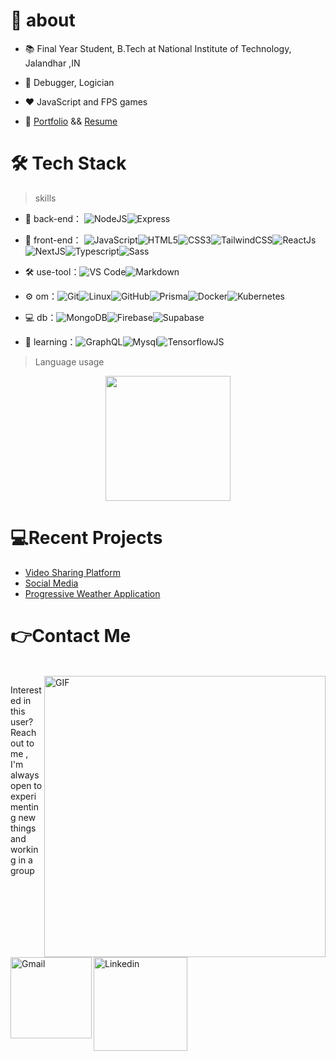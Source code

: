 # 🚀 about

- 📚 Final Year Student, B.Tech at National Institute of Technology, Jalandhar ,IN
- 💬 Debugger, Logician
- ❤️ JavaScript and FPS games

- 🚀 [Portfolio](https://portfolio-scriptedpranav.vercel.app/) && [Resume](https://drive.google.com/file/d/1AnpKlxZKCzE2Gryg39QZtTg0GdCDFTUD/view?usp=sharing)



# 🛠 Tech Stack

> skills

- 🔭 back-end： ![NodeJS](https://img.shields.io/badge/Node.js-339933.svg?style=for-the-badge&logo=nodedotjs&logoColor=white)![Express](https://img.shields.io/badge/Express-000000.svg?style=for-the-badge&logo=Express&logoColor=white)

- 👯 front-end： ![JavaScript](https://img.shields.io/badge/JavaScript-F7DF1E.svg?style=for-the-badge&logo=JavaScript&logoColor=black)![HTML5](https://img.shields.io/badge/HTML5-E34F26.svg?style=for-the-badge&logo=HTML5&logoColor=white)![CSS3](https://img.shields.io/badge/CSS3-1572B6.svg?style=for-the-badge&logo=CSS3&logoColor=white)![TailwindCSS](https://img.shields.io/badge/Tailwind%20CSS-06B6D4.svg?style=for-the-badge&logo=Tailwind-CSS&logoColor=white)![ReactJs](https://img.shields.io/badge/React-61DAFB.svg?style=for-the-badge&logo=React&logoColor=black)![NextJS](https://img.shields.io/badge/Next.js-000000.svg?style=for-the-badge&logo=nextdotjs&logoColor=white)![Typescript](https://img.shields.io/badge/TypeScript-3178C6.svg?style=for-the-badge&logo=TypeScript&logoColor=white)![Sass](https://img.shields.io/badge/Sass-CC6699.svg?style=for-the-badge&logo=Sass&logoColor=white)

- :hammer_and_wrench: use-tool：![VS Code](https://img.shields.io/badge/Visual%20Studio%20Code-007ACC.svg?style=for-the-badge&logo=Visual-Studio-Code&logoColor=white)![Markdown](https://img.shields.io/badge/Markdown-000000.svg?style=for-the-badge&logo=Markdown&logoColor=white)

- ⚙️ om：![Git](https://img.shields.io/badge/Git-F05032.svg?style=for-the-badge&logo=Git&logoColor=white)![Linux](https://img.shields.io/badge/Linux-FCC624.svg?style=for-the-badge&logo=Linux&logoColor=black)![GitHub](https://img.shields.io/badge/GitHub-181717.svg?style=for-the-badge&logo=GitHub&logoColor=white)![Prisma](https://img.shields.io/badge/Prisma-2D3748.svg?style=for-the-badge&logo=Prisma&logoColor=white)![Docker](https://img.shields.io/badge/Docker-2496ED.svg?style=for-the-badge&logo=Docker&logoColor=white)![Kubernetes](https://img.shields.io/badge/Kubernetes-326CE5.svg?style=for-the-badge&logo=Kubernetes&logoColor=white)

- 💻 db：![MongoDB](https://img.shields.io/badge/MongoDB-47A248.svg?style=for-the-badge&logo=MongoDB&logoColor=white)![Firebase](https://img.shields.io/badge/Firebase-FFCA28.svg?style=for-the-badge&logo=Firebase&logoColor=black)![Supabase](https://img.shields.io/badge/Supabase-3ECF8E.svg?style=for-the-badge&logo=Supabase&logoColor=white)

- 🌱 learning：![GraphQL](https://img.shields.io/badge/GraphQL-E10098.svg?style=for-the-badge&logo=GraphQL&logoColor=white)![Mysql](https://img.shields.io/badge/MySQL-4479A1.svg?style=for-the-badge&logo=MySQL&logoColor=white)![TensorflowJS](https://img.shields.io/badge/TensorFlow-FF6F00.svg?style=for-the-badge&logo=TensorFlow&logoColor=white)

  

> Language usage

<div align="center">
    <img height="200px" src="https://github-readme-stats-api-holic-x.vercel.app/api/top-langs/?username=ScriptedPranav&theme=gruvbox_light&layout=compact"/>
</div>



# 💻Recent Projects

<!-- BLOG-POST-LIST:START -->
- [Video Sharing Platform](https://github.com/ScriptedPranav/See-you)
- [Social Media](https://github.com/ScriptedPranav/mern_konnekt_api-client)
- [Progressive Weather Application](https://github.com/ScriptedPranav/WeatherApp)
<!-- BLOG-POST-LIST:END -->

# 👉Contact Me
<p>
 </br>


<img hight="320" width="450" align="right" alt="GIF" src="https://github.com/Xx-Ashutosh-xX/Xx-Ashutosh-xX/blob/master/assets/93195.gif">


Interested in this user? Reach out to me , I'm always open to experimenting new things and working in a group

<a href="mailto:scriptedpranav@gmail.com">
 <img align="left" alt="Gmail" width="130" hight="100" src="https://github.com/Xx-Ashutosh-xX/Xx-Ashutosh-xX/blob/master/assets/icons/gmail.png" />
</a>
<a href="https://www.linkedin.com/in/pranav-sinha-6b2792256">
  <img align="left" alt="Linkedin" width="150" hight="100" src="https://github.com/Xx-Ashutosh-xX/Xx-Ashutosh-xX/blob/master/assets/icons/linkedin.png" />

 </p>
